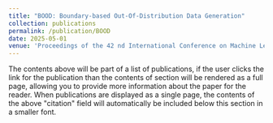 ```yaml
---
title: "BOOD: Boundary-based Out-Of-Distribution Data Generation"
collection: publications
permalink: /publication/BOOD
date: 2025-05-01
venue: 'Proceedings of the 42 nd International Conference on Machine Learning (ICML 2025)'
---
```


The contents above will be part of a list of publications, if the user clicks the link for the publication than the contents of section will be rendered as a full page, allowing you to provide more information about the paper for the reader. When publications are displayed as a single page, the contents of the above "citation" field will automatically be included below this section in a smaller font.
